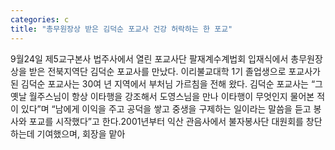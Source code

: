 ```yaml
---
categories: c
title: "총무원장상 받은 김덕순 포교사 건강 허락하는 한 포교"
---
```

9월24일 제5교구본사 법주사에서 열린 포교사단 팔재계수계법회 입재식에서 총무원장상을 받은 전북지역단 김덕순 포교사를 만났다. 이리불교대학 1기 졸업생으로 포교사가 된 김덕순 포교사는 30여 년 지역에서 부처님 가르침을 전해 왔다. 김덕순 포교사는 “그 옛날 월주스님이 항상 이타행을 강조해서 도영스님을 만나 이타행이 무엇인지 물어본 적이 있다”며 “남에게 이익을 주고 공덕을 쌓고 중생을 구제하는 일이라는 말씀을 듣고 봉사와 포교를 시작했다”고 한다.2001년부터 익산 관음사에서 불자봉사단 대원회를 창단하는데 기여했으며, 회장을 맡아
